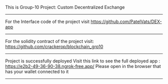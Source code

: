This is Group-10 Project: Custom Decentralized Exchange

-----------------------------------------------------------------------------------------------------------------------------------------------------------------------------------------------------------------------
For the Interface code of the project visit https://github.com/PatelVats/DEX-app

-----------------------------------------------------------------------------------------------------------------------------------------------------------------------------------------------------------------------
For the solidity contract of the project visit: https://github.com/crackerop/blockchain_grp10

-----------------------------------------------------------------------------------------------------------------------------------------------------------------------------------------------------------------------
Project is successfully deployed
Visit this link to see the full deployed app : https://e2b2-49-36-90-38.ngrok-free.app/
Please open in the browser that has your wallet connected to it 

-----------------------------------------------------------------------------------------------------------------------------------------------------------------------------------------------------------------------
